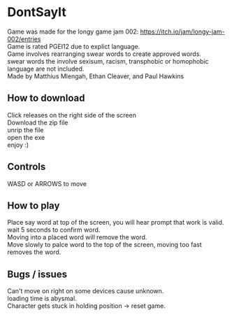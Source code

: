 # DontSayIt
Game was made for the longy game jam 002: https://itch.io/jam/longy-jam-002/entries <br />
Game is rated PGEI12 due to explict language.<br />
Game involves rearranging swear words to create approved words.<br />
swear words the involve sexisum, racism, transphobic or homophobic language are not included.<br />
Made by Matthius Mlengah, Ethan Cleaver, and Paul Hawkins<br />

## How to download
Click releases on the right side of the screen<br />
Download the zip file<br />
unrip the file<br />
open the exe <br />
enjoy :)<br />

## Controls
WASD or ARROWS to move<br />

## How to play
Place say word at top of the screen, you will hear prompt that work is valid. wait 5 seconds to confirm word. <br />
Moving into a placed word will remove the word. <br />
Move slowly to palce word to the top of the screen, moving too fast removes the word. <br />

## Bugs / issues
Can't move on right on some devices cause unknown. <br />
loading time is abysmal. <br /> 
Character gets stuck in holding position -> reset game. <br />
